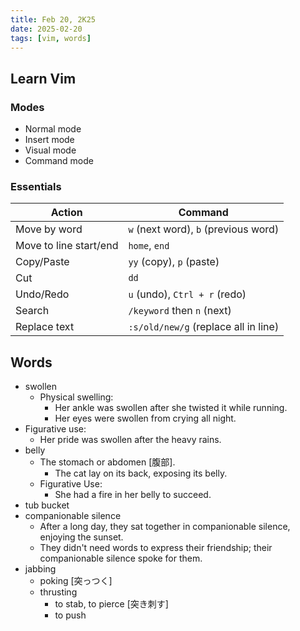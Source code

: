 ```yaml
---
title: Feb 20, 2K25
date: 2025-02-20
tags: [vim, words]
---
```


## Learn Vim

### Modes

- Normal mode
- Insert mode
- Visual mode
- Command mode

### Essentials

| Action | Command |
| ------ | ------- |
| Move by word | ``w`` (next word), ``b`` (previous word) |
| Move to line start/end | ``home``, ``end`` |
| Copy/Paste | ``yy`` (copy), ``p`` (paste) |
| Cut | ``dd`` |
| Undo/Redo | ``u`` (undo), ``Ctrl + r`` (redo) |
| Search | ``/keyword`` then ``n`` (next) |
| Replace text | ``:s/old/new/g`` (replace all in line) |

## Words

- swollen
  - Physical swelling:
    - Her ankle was swollen after she twisted it while running.
    - Her eyes were swollen from crying all night.
- Figurative use:
  - Her pride was swollen after the heavy rains.
- belly
  - The stomach or abdomen [腹部].
    - The cat lay on its back, exposing its belly.
  - Figurative Use:
    - She had a fire in her belly to succeed.
- tub bucket
- companionable silence
  - After a long day, they sat together in companionable silence, enjoying the sunset.
  - They didn't need words to express their friendship; their companionable silence spoke for them.
- jabbing
  - poking [突っつく]
  - thrusting
    - to stab, to pierce [突き刺す]
    - to push